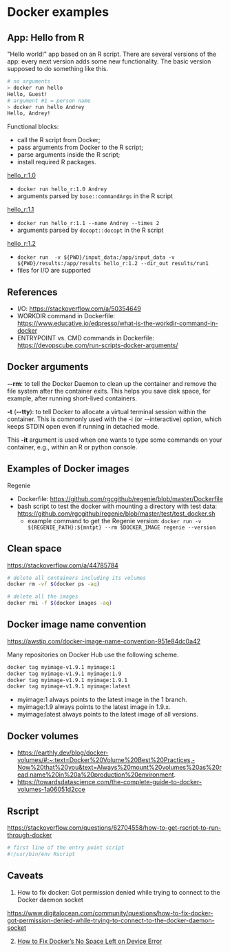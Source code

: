 # Docker examples

## App: Hello from R

"Hello world!" app based on an R script. 
There are several versions of the app: every next version adds some new functionality.
The basic version supposed to do something like this.

```bash
# no arguments 
> docker run hello
Hello, Guest!
# argument #1 = person name
> docker run hello Andrey
Hello, Andrey!
```

Functional blocks:

- call the R script from Docker;
- pass arguments from Docker to the R script;
- parse arguments inside the R script;
- install required R packages.

[hello_r:1.0](hello-r/01-hello-r-v1.0/) 

- `docker run hello_r:1.0 Andrey` 
- arguments parsed by `base::commandArgs` in the R script

[hello_r:1.1](hello-r/02-hello-r-v1.1/) 

- `docker run hello_r:1.1 --name Andrey --times 2` 
- arguments parsed by `docopt::docopt` in the R script

[hello_r:1.2](hello-r/03-hello-r-v1.2/) 

- `docker run  -v ${PWD}/input_data:/app/input_data -v ${PWD}/results:/app/results hello_r:1.2 --dir_out results/run1`
- files for I/O are supported


## References

- I/O: https://stackoverflow.com/a/50354649
- WORKDIR command in Dockerfile: https://www.educative.io/edpresso/what-is-the-workdir-command-in-docker
- ENTRYPOINT vs. CMD commands in Dockerfile: https://devopscube.com/run-scripts-docker-arguments/


## Docker arguments

**--rm**: to tell the Docker Daemon to clean up the container and remove the file system after the container exits. 
This helps you save disk space, for example, after running short-lived containers.


**-t** (**--tty**): to tell Docker to allocate a virtual terminal session within the container. 
This is commonly used with the -i (or --interactive) option, which keeps STDIN open even if running in detached mode.

This **-it** argument is used when one wants to type some commands on your container, e.g., within an R or python console.

## Examples of Docker images

Regenie

- Dockerfile: https://github.com/rgcgithub/regenie/blob/master/Dockerfile
- bash script to test the docker with mounting a directory with test data: https://github.com/rgcgithub/regenie/blob/master/test/test_docker.sh
  - example command to get the Regenie version: `docker run -v ${REGENIE_PATH}:${mntpt} --rm $DOCKER_IMAGE regenie --version` 


## Clean space

https://stackoverflow.com/a/44785784

```bash
# delete all containers including its volumes 
docker rm -vf $(docker ps -aq)

# delete all the images
docker rmi -f $(docker images -aq)
```

## Docker image name convention

https://awstip.com/docker-image-name-convention-951e84dc0a42

Many repositories on Docker Hub use the following scheme.

```bash
docker tag myimage-v1.9.1 myimage:1
docker tag myimage-v1.9.1 myimage:1.9
docker tag myimage-v1.9.1 myimage:1.9.1
docker tag myimage-v1.9.1 myimage:latest
```

- myimage:1 always points to the latest image in the 1 branch.
- myimage:1.9 always points to the latest image in 1.9.x.
- myimage:latest always points to the latest image of all versions.

## Docker volumes

- https://earthly.dev/blog/docker-volumes/#:~:text=Docker%20Volume%20Best%20Practices,-Now%20that%20you&text=Always%20mount%20volumes%20as%20read,name%20in%20a%20production%20environment.
- https://towardsdatascience.com/the-complete-guide-to-docker-volumes-1a06051d2cce

## Rscript

https://stackoverflow.com/questions/62704558/how-to-get-rscript-to-run-through-docker

```bash
# first line of the entry point script
#!/usr/bin/env Rscript
```

## Caveats

1. How to fix docker: Got permission denied while trying to connect to the Docker daemon socket

https://www.digitalocean.com/community/questions/how-to-fix-docker-got-permission-denied-while-trying-to-connect-to-the-docker-daemon-socket

2. [How to Fix Docker’s No Space Left on Device Error](https://www.baeldung.com/linux/docker-fix-no-space-error)
          
